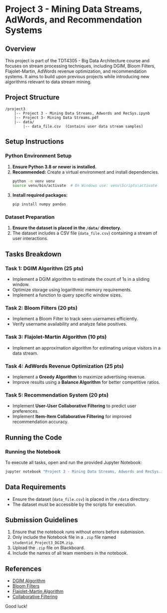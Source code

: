 # Project 3 - Mining Data Streams, AdWords, and Recommendation Systems

## Overview
This project is part of the TDT4305 - Big Data Architecture course and focuses on stream processing techniques, including DGIM, Bloom Filters, Flajolet-Martin, AdWords revenue optimization, and recommendation systems. It aims to build upon previous projects while introducing new algorithms relevant to data stream mining.

## Project Structure
```
/project3
    |-- Project 3 - Mining Data Streams, Adwords and RecSys.ipynb
    |-- Project 3- Mining Data Streams.pdf
    |-- data/
        |-- data_file.csv  (Contains user data stream samples)
```

## Setup Instructions

### Python Environment Setup
1. **Ensure Python 3.8 or newer is installed.**
2. **Recommended:** Create a virtual environment and install dependencies.
   ```bash
   python -m venv venv
   source venv/bin/activate  # On Windows use: venv\Scripts\activate
   ```
3. **Install required packages:**
   ```bash
   pip install numpy pandas
   ```

### Dataset Preparation
1. **Ensure the dataset is placed in the `/data/` directory.**
2. The dataset includes a CSV file (`data_file.csv`) containing a stream of user interactions.

## Tasks Breakdown

### Task 1: DGIM Algorithm (25 pts)
- Implement a DGIM algorithm to estimate the count of 1s in a sliding window.
- Optimize storage using logarithmic memory requirements.
- Implement a function to query specific window sizes.

### Task 2: Bloom Filters (20 pts)
- Implement a Bloom Filter to track seen usernames efficiently.
- Verify username availability and analyze false positives.

### Task 3: Flajolet-Martin Algorithm (10 pts)
- Implement an approximation algorithm for estimating unique visitors in a data stream.

### Task 4: AdWords Revenue Optimization (25 pts)
- Implement a **Greedy Algorithm** to maximize advertising revenue.
- Improve results using a **Balance Algorithm** for better competitive ratios.

### Task 5: Recommendation System (20 pts)
- Implement **User-User Collaborative Filtering** to predict user preferences.
- Implement **Item-Item Collaborative Filtering** for improved recommendation accuracy.

## Running the Code

### Running the Notebook
To execute all tasks, open and run the provided Jupyter Notebook:
```bash
jupyter notebook "Project 3 - Mining Data Streams, Adwords and RecSys.ipynb"
```

## Data Requirements
- Ensure the dataset (`data_file.csv`) is placed in the `/data` directory.
- The dataset must be accessible by the scripts for execution.

## Submission Guidelines
1. Ensure that the notebook runs without errors before submission.
2. Only include the Notebook file in a `.zip` file named `studentid_Project3_DGIM.zip`.
3. Upload the `.zip` file on Blackboard.
4. Include the names of all team members in the notebook.

## References
- [DGIM Algorithm](https://en.wikipedia.org/wiki/Datar-Gionis-Indyk-Motwani_algorithm)
- [Bloom Filters](https://en.wikipedia.org/wiki/Bloom_filter)
- [Flajolet-Martin Algorithm](https://en.wikipedia.org/wiki/Flajolet%E2%80%93Martin_algorithm)
- [Collaborative Filtering](https://en.wikipedia.org/wiki/Collaborative_filtering)

Good luck!